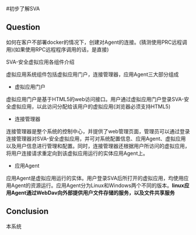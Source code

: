 #初步了解SVA

## Question


如何在客户不部署docker的情况下，创建对Agent的连接。(猜测使用PRC远程调用)(如果使用RPC远程程序调用的话，是直接)



SVA-安全虚拟应用各组件介绍

虚拟应用系统组件包括虚拟应用门户，连接管理器，应用Agent三大部分组成


+ 虚拟应用门户
 
 虚拟应用门户是基于HTML5的web访问接口。用户通过虚拟应用门户登录SVA-安全虚拟应用，以此访问分配给该用户的虚拟应用(浏览器必须支持HTML5)


+ 连接管理器

连接管理器是整个系统的控制中心，并提供了web管理页面，管理员可以通过登录连接管理器对SVA-安全虚拟应用，并可对系统配置信息、应用Agent、虚拟应用以及用户信息进行管理和配置。同时，连接管理器还根据用户所访问的虚拟应用，将用户连接请求重定向到该虚拟应用运行的实体应用Agent上。

+ 应用Agent

应用Agent是虚拟应用运行的实体。用户登录SVA后所打开的虚拟应用，均使用应用Agent的资源运行。应用Agent分为Linux和Windows两个不同的版本。**linux应用Agent通过WebDav向外部提供用户文件存储的服务，以及文件共享服务**


## Conclusion

本系统



